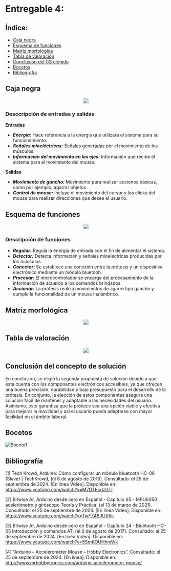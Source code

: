 # Entregable 4: 
## Índice:
- [Caja negra](https://github.com/micaelaacc/Proyecto_FunBio/blob/main/Entregables/E4.md#caja-negra)
- [Esquema de funciones](https://github.com/micaelaacc/Proyecto_FunBio/blob/main/Entregables/E4.md#esquema-de-funciones)
- [Matriz morfológica](https://github.com/micaelaacc/Proyecto_FunBio/blob/main/Entregables/E4.md#matriz-morfol%C3%B3gica)
- [Tabla de valoración](https://github.com/micaelaacc/Proyecto_FunBio/blob/main/Entregables/E4.md#tabla-de-valoraci%C3%B3n)
- [Conclusión del CS elegido](https://github.com/micaelaacc/Proyecto_FunBio/blob/main/Entregables/E4.md#conclusi%C3%B3n-del-concepto-de-soluci%C3%B3n)
- [Bocetos](https://github.com/micaelaacc/Proyecto_FunBio/blob/main/Entregables/E4.md#bocetos)
- [Bibliografía](https://github.com/micaelaacc/Proyecto_FunBio/blob/main/Entregables/E4.md#bibliograf%C3%ADa)

## Caja negra
<p align="center">
  <img src="https://github.com/micaelaacc/Proyecto_FunBio/blob/b057bbdd217c6ee55bf858bea306ee08ce8883c2/Im%C3%A1genes/CajaNegra.png">
</p>

### Desccripción de entradas y salidas
**Entradas**

- ***Energía:*** Hace referencia a la energía que utilizará el sistema para su funcionamiento.
- ***Señales mioeléctricas:*** Señales generadas por el movimiento de los músculos.
- ***Información del movimiento en los ejes:*** Información que recibe el sistema para el movimiento del mouse.


**Salidas**

-  ***Movimiento de gancho:*** Movimiento para realizar acciones básicas, como por ejemplo, agarrar objetos.
- ***Control de mouse:*** Incluye el movimiento del cursor y los clicks del mouse para realizar direcciones que desee el usuario.

## Esquema de funciones
<p align="center">
  <img src="https://github.com/micaelaacc/Proyecto_FunBio/blob/966cca61b6869c9b1f0c393a62f73f43a64acd8d/Im%C3%A1genes/EsquemaFunciones.png">
</p>

### Descripción de funciones
- ***Regular:*** Regula la energía de entrada con el fin de alimentar el sistema.
- ***Detectar:*** Detecta información y señales mioeléctricas producidas por los músculos.
- ***Conectar:*** Se establece una conexión entre la prótesis y un dispositivo electrónico mediante un módulo bluetooh.
- ***Procesar:*** El microcontrolador se encarga del procesamiento de la información de acuerdo a los comandos brindados.
- ***Accionar:*** La prótesis realiza movimientos de agarre tipo gancho y cumple la funcionalidad de un mouse inalámbrico.

## Matriz morfológica
<p align="center">
  <img src="https://github.com/micaelaacc/Proyecto_FunBio/blob/98f59c4847b4a9c59a7734cee4404015b5138dd1/Im%C3%A1genes/Matriz%20Morfol%C3%B3gica.png">
</p>

## Tabla de valoración
<p align="center">
  <img src="https://github.com/micaelaacc/Proyecto_FunBio/blob/acc8f7b18a131373e5d71357117418c1fdfb8331/Im%C3%A1genes/TablaValoraci%C3%B3n.png">
</p>

## Conclusión del concepto de solución
En conclusión, se eligió la segunda propuesta de solución debido a que esta cuenta con los componentes electrónicos accesibles, ya que ofrecen una buena precisión, durabilidad y bajo presupuesto para el desarrollo de la prótesis. En conjunto, la elección de estos componentes asegura una solución fácil de mantener y adaptable a las necesidades del usuario. Asimismo, esto garantiza que la prótesis sea una opción viable y efectiva para mejorar la movilidad y así el usuario pueda adaptarse con mayor facilidad en el ámbito laboral.
## Bocetos
![Boceto1](https://github.com/micaelaacc/Proyecto_FunBio/blob/2fc3960ff2250416ea54665afe93aea1fee0a17c/Im%C3%A1genes/Boceto%201.jpg)
## Bibliografía
[1]	Tech Krowd, Arduino: Cómo configurar un módulo bluetooth HC-06 (Slave) | TechKrowd, (el 8 de agosto de 2016). Consultado: el 25 de septiembre de 2024. [En línea Video]. Disponible en: https://www.youtube.com/watch?v=M7DTEcdzDTI

[2]	Bitwise Ar, Arduino desde cero en Español - Capítulo 65 - MPU6050 acelerómetro y giróscopo Teoría y Práctica, (el 13 de marzo de 2021). Consultado: el 25 de septiembre de 2024. [En línea Video]. Disponible en: https://www.youtube.com/watch?v=TwFZ4BJUX5c

[3]	Bitwise Ar, Arduino desde cero en Español - Capítulo 24 - Bluetooth HC-05 Introducción y comandos AT, (el 6 de agosto de 2017). Consultado: el 25 de septiembre de 2024. [En línea Video]. Disponible en: https://www.youtube.com/watch?v=5SmKOUHhmWk

[4]	“Arduino – Accelerometer Mouse – Hobby Electronics”. Consultado: el 25 de septiembre de 2024. [En línea]. Disponible en: http://www.mrhobbytronics.com/arduino-accelerometer-mouse/
